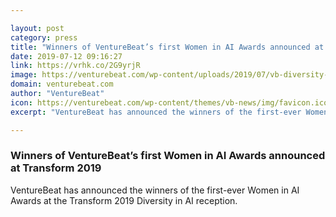 ```yaml
---

layout: post
category: press
title: "Winners of VentureBeat’s first Women in AI Awards announced at Transform 2019"
date: 2019-07-12 09:16:27
link: https://vrhk.co/2G9yrjR
image: https://venturebeat.com/wp-content/uploads/2019/07/vb-diversity-reception-featured.jpg?w=1200&strip=all
domain: venturebeat.com
author: "VentureBeat"
icon: https://venturebeat.com/wp-content/themes/vb-news/img/favicon.ico
excerpt: "VentureBeat has announced the winners of the first-ever Women in AI Awards at the Transform 2019 Diversity in AI reception."

---
```


### Winners of VentureBeat’s first Women in AI Awards announced at Transform 2019

VentureBeat has announced the winners of the first-ever Women in AI Awards at the Transform 2019 Diversity in AI reception.
